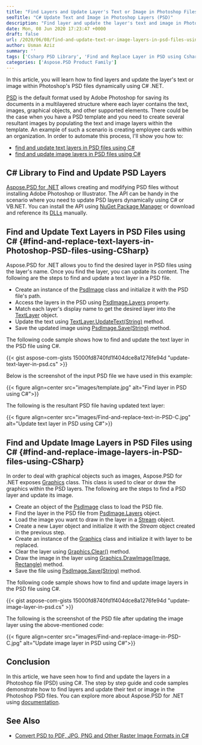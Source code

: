 ```yaml
---
title: "Find Layers and Update Layer's Text or Image in Photoshop Files using C#"
seoTitle: "C# Update Text and Image in Photoshop Layers (PSD)"
description: "Find layer and update the layer's text and image in Photoshop PSD files using C# or VB.NET. Find PSD layers by name and update the layer's content using C#."
date: Mon, 08 Jun 2020 17:23:47 +0000
draft: false
url: /2020/06/08/find-and-update-text-or-image-layers-in-psd-files-using-csharp/
author: Usman Aziz
summary: ''
tags: ['Csharp PSD Library', 'Find and Replace Layer in PSD using Csharp', 'Update image layer in PSD using Csharp', 'Update text layer in PSD using Csharp']
categories: ['Aspose.PSD Product Family']
---
```


In this article, you will learn how to find layers and update the layer's text or image within Photoshop's PSD files dynamically using C# .NET.

[PSD][1] is the default format used by Adobe Photoshop for saving its documents in a multilayered structure where each layer contains the text, images, graphical objects, and other supported elements. There could be the case when you have a PSD template and you need to create several resultant images by populating the text and image layers within the template. An example of such a scenario is creating employee cards within an organization. In order to automate this process, I'll show you how to:

*   [find and update text layers in PSD files using C#][2]
*   [find and update image layers in PSD files using C#][3]

## C# Library to Find and Update PSD Layers

[Aspose.PSD for .NET][4] allows creating and modifying PSD files without installing Adobe Photoshop or Illustrator. The API can be handy in the scenario where you need to update PSD layers dynamically using C# or VB.NET. You can install the API using [NuGet Package Manager][5] or download and reference its [DLLs][6] manually.

## Find and Update Text Layers in PSD Files using C# {#find-and-replace-text-layers-in-Photoshop-PSD-files-using-CSharp}

Aspose.PSD for .NET allows you to find the desired layer in PSD files using the layer's name. Once you find the layer, you can update its content. The following are the steps to find and update a text layer in a PSD file.

*   Create an instance of the [PsdImage][7] class and initialize it with the PSD file's path.
*   Access the layers in the PSD using [PsdImage.Layers][8] property.
*   Match each layer's display name to get the desired layer into the [TextLayer][9] object.
*   Update the text using [TextLayer.UpdateText(String)][10] method.
*   Save the updated image using [PsdImage.Save(String)][11] method.

The following code sample shows how to find and update the text layer in the PSD file using C#.

{{< gist aspose-com-gists 15000fd8740fd1f404dce8a1276fe94d "update-text-layer-in-psd.cs" >}}

Below is the screenshot of the input PSD file we have used in this example:



{{< figure align=center src="images/template.jpg" alt="Find layer in PSD using C#">}}


The following is the resultant PSD file having updated text layer:



{{< figure align=center src="images/Find-and-replace-text-in-PSD-C.jpg" alt="Update text layer in PSD using C#">}}


## Find and Update Image Layers in PSD Files using C# {#find-and-replace-image-layers-in-PSD-files-using-CSharp}

In order to deal with graphical objects such as images, Aspose.PSD for .NET exposes [Graphics][12] class. This class is used to clear or draw the graphics within the PSD layers. The following are the steps to find a PSD layer and update its image.

*   Create an object of the [PsdImage][13] class to load the PSD file.
*   Find the layer in the PSD file from [PsdImage.Layers][14] object.
*   Load the image you want to draw in the layer in a [Stream][15] object.
*   Create a new Layer object and initialize it with the _Stream_ object created in the previous step.
*   Create an instance of the [Graphics][16] class and initialize it with layer to be replaced.
*   Clear the layer using [Graphics.Clear()][17] method.
*   Draw the image in the layer using [Graphics.DrawImage(Image, Rectangle)][18] method.
*   Save the file using [PsdImage.Save(String)][19] method.

The following code sample shows how to find and update image layers in the PSD file using C#.

{{< gist aspose-com-gists 15000fd8740fd1f404dce8a1276fe94d "update-image-layer-in-psd.cs" >}}

The following is the screenshot of the PSD file after updating the image layer using the above-mentioned code:



{{< figure align=center src="images/Find-and-replace-image-in-PSD-C.jpg" alt="Update image layer in PSD using C#">}}


## Conclusion

In this article, we have seen how to find and update the layers in a Photoshop file (PSD) using C#. The step by step guide and code samples demonstrate how to find layers and update their text or image in the Photoshop PSD files. You can explore more about Aspose.PSD for .NET using [documentation][20].

## See Also

*   [Convert PSD to PDF, JPG, PNG and Other Raster Image Formats in C#][21]




[1]: https://wiki.fileformat.com/image/psd/
[2]: #find-and-replace-text-layers-in-Photoshop-PSD-files-using-CSharp
[3]: #find-and-replace-image-layers-in-PSD-files-using-CSharp
[4]: https://products.aspose.com/psd/net
[5]: https://www.nuget.org/packages/Aspose.PSD
[6]: https://downloads.aspose.com/psd/net
[7]: https://apireference.aspose.com/psd/net/aspose.psd.fileformats.psd/psdimage
[8]: https://apireference.aspose.com/psd/net/aspose.psd.fileformats.psd/psdimage/properties/layers
[9]: https://apireference.aspose.com/psd/net/aspose.psd.fileformats.psd.layers/textlayer
[10]: https://apireference.aspose.com/psd/net/aspose.psd.fileformats.psd.layers/textlayer/methods/updatetext
[11]: https://apireference.aspose.com/psd/net/aspose.psd.datastreamsupporter/save/methods/2
[12]: https://apireference.aspose.com/psd/net/aspose.psd/graphics
[13]: https://apireference.aspose.com/psd/net/aspose.psd.fileformats.psd/psdimage
[14]: https://apireference.aspose.com/psd/net/aspose.psd.fileformats.psd/psdimage/properties/layers
[15]: https://docs.microsoft.com/en-us/dotnet/api/system.io.stream?view=netcore-3.1
[16]: https://apireference.aspose.com/psd/net/aspose.psd/graphics
[17]: https://apireference.aspose.com/psd/net/aspose.psd/graphics/methods/clear
[18]: https://apireference.aspose.com/psd/net/aspose.psd.graphics/drawimage/methods/10
[19]: https://apireference.aspose.com/psd/net/aspose.psd.datastreamsupporter/save/methods/2
[20]: https://docs.aspose.com/display/psdnet/Product+Description
[21]: https://blog.aspose.com/2020/03/27/convert-psd-to-pdf-jpg-png-tiff-gif-bmp-jp2-in-csharp-net/





